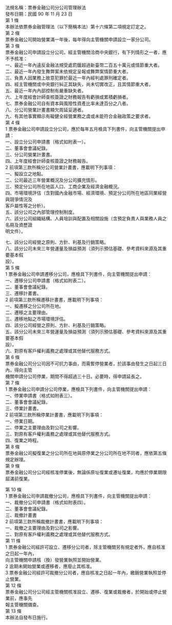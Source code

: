 法規名稱：票券金融公司分公司管理辦法  
發布日期：民國 90 年 11 月 23 日  
第 1 條  
本辦法依票券金融管理法（以下簡稱本法）第十六條第二項規定訂定之。  
第 2 條  
票券金融公司開始營業滿一年後，每年得向主管機關申請設立一家分公司。  
第 3 條  
票券金融公司申請設立分公司，經主管機關洽商中央銀行，有下列情形之一者，應不予核准：  
一、最近一年內違反金融法規受處罰鍰超過新臺幣二百五十萬元或情節重大者。  
二、最近一年內發生舞弊案未依規定呈報或舞弊案情節重大者。  
三、負責人因業務上故意犯罪於最近一年內經判處罪刑確定者。  
四、經主管機關或中央銀行糾正其缺失，尚未切實改正，且其情節重大者。  
五、最近一年內內部控制有嚴重缺失者。  
六、上年度經會計師查核簽證之財務報告有虧損或累積虧損者。  
七、票券金融公司自有資本與風險性資產比率未達百分之八者。  
八、分公司營業計畫書顯欠周延妥適者。  
九、有其他事實顯示有礙健全經營業務之虞或未能符合金融政策之要求者。  
第 4 條  
1 票券金融公司申請設立分公司，應於每年五月檢具下列書件，向主管機關提出申請：  
一、設立分公司申請書（格式如附表一）。  
二、董事會會議紀錄。  
三、分公司營業計畫書。  
四、上年度經會計師查核簽證之財務報告。  
2 前項第三款所稱分公司營業計畫書，應載明下列事項：  
一、擬設立之地點。  
二、公司最近三年營業概況及分公司擴充情形。  
三、預定分公司所在地區人口、工商企業及經濟金融概況。  
四、市場環境評估（含對國內金融市場、經濟環境、預定分公司所在地區同業經營與競爭情況及  
客戶屬性等之分析）。  
五、該分公司之內部管理控制制度。  
六、該分公司組織結構、人員培訓與配置及相關設施（含預定負責人與業務人員之名冊及資歷證  
明文件）。  


七、該分公司經營之原則、方針、利基及行銷策略。  
八、該分公司未來三年營運量及損益預測（須列示預估基礎、參考資料來源及其重要基本假  
設）。  
第 5 條  
1 票券金融公司申請遷移分公司，應檢具下列書件，向主管機關提出申請：  
一、遷移分公司申請書（格式如附表二）。  
二、董事會會議紀錄。  
三、遷移計畫書。  
2 前項第三款所稱遷移計畫書，應載明下列事項：  
一、擬遷移之分公司所在地。  
二、遷移之主要理由。  
三、遷移地點之市場環境評估。  
四、該分公司經營之原則、方針、利基及行銷策略。  
五、該分公司未來三年營運量及損益預測（須列示預估基礎、參考資料來源及其重要基本假  
設）。  
六、對原有客戶權利義務之處理或其他替代服務方式。  
第 6 條  
票券金融公司分公司因不可抗力事由，而需暫停營業者，於該事由發生之日起三日內，得向主管  
機關申請分公司停業，期間不得超過三十日。必要時，得申請延長之。  
第 7 條  
1 票券金融公司申請分公司停業，應檢具下列書件，向主管機關提出申請：  
一、停業申請書（格式如附表三）。  
二、董事會會議紀錄。  
三、停業計畫書。  
2 前項第三款所稱停業計畫書，應載明下列事項：  
一、停業日期。  
二、停業之主要理由及對公司之影響。  
三、對原有客戶權利義務之處理或其他替代服務方式。  
四、復業之時程。  
第 8 條  
票券金融公司擬復業之分公司所在地與原停業之分公司所在地不同者，應依第五條規定辦理。  
第 9 條  
票券金融公司分公司經核准停業後，無論係原址復業或遷址復業，均應於停業期限屆滿前復業。  


第 10 條  
1 票券金融公司申請裁撤分公司，應檢具下列書件，向主管機關提出申請：  
一、裁撤分公司申請書（格式如附表四）。  
二、董事會會議紀錄。  
三、裁撤計畫書  
2 前項第三款所稱裁撤計畫書，應載明下列事項：  
一、裁撤之主要理由及對公司之影響。  
二、對原有客戶權利義務之處理或其他替代服務方式。  
第 11 條  
1 票券金融公司經許可設立、遷移分公司者，除主管機關另有規定者外，應自核准之日起一年內，  
向主管機關申請核（換）發營業執照並開始營業。  
2 逾期未開始營業或遷移者，應廢止其核准。  
3 票券金融公司經許可裁撤分公司者，應自核准之日起一年內，繳銷營業執照並停止營業。  
第 12 條  
票券金融公司分公司經主管機關核准設立、遷移、復業或裁撤者，於開始或停止營業前，應事先  
報主管機關備查。  
第 13 條  
本辦法自發布日施行。  


